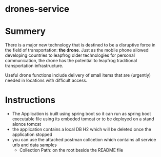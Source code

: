 # drones-service
# Summery
There is a major new technology that is destined to be a disruptive force in the field of transportation: **the drone**. Just as the mobile phone allowed developing countries to leapfrog older technologies for personal communication, the drone has the potential to leapfrog traditional transportation infrastructure.

Useful drone functions include delivery of small items that are (urgently) needed in locations with difficult access.

# Instructions
- The Application is built using spring boot so it can run as spring boot executable file using its embeded tomcat or to be deployed on a stand alonce tomcat
- the application contains a local DB H2 which will be deleted once the application stopped
- you can use the attached postman collcetion which contains all service urls and data samples
    - Collection Path: on the root beside the README file



